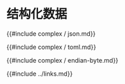 
# 结构化数据

{{#include complex / json.md}}

{{#include complex / toml.md}}

{{#include complex / endian-byte.md}}

{{#include ../links.md}}
